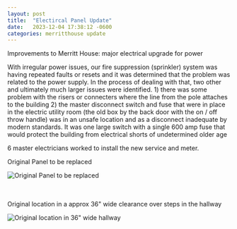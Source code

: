 ```yaml
---
layout: post
title:  "Electircal Panel Update"
date:   2023-12-04 17:38:12 -0600
categories: merritthouse update
---
```



<p> Improvements to Merritt House: major electrical upgrade for power</p>

<p> With irregular power issues, our fire suppression (sprinkler) system was having repeated faults or resets and it was determined that the problem was related to the power supply.   In the process of dealing with that, two other and ultimately much larger issues were identified.  1)  there was some problem with the risers or connecters where the line from the pole attaches to the building  2)  the master disconnect switch and fuse that were in place in the electric utility room (the old box by the back door with the on / off throw handle) was in an unsafe location and as a disconnect inadequate by modern standards.   It was one large switch with a single 600 amp fuse that would protect the building from electrical shorts of undetermined older age</p>

<P>  6 master electricians worked to install the new service and meter.</P>

<p> Original Panel to be replaced </p>

![Original Panel to be replaced](https://cvws.icloud-content.com/S/AbLIFhLs7GjvuTT6GlScTn-1ux0Y/IMG_4405.JPG?o=ArSsplcMgz076wuO0ptIVEeYuAEES04m1f0CoHuvMY-J&v=1&z=https%3A%2F%2Fp72-content.icloud.com%3A443&x=1&a=CAoghnQ4VY1J0uVmqtc6wVy3W3BtjF_dl9ITZ6E4ZGHPpfQSYxD27azu5DEY9oTA8-QxIgEAUgS1ux0YaiR32BNee2RQmZbTTXKb2lY-yq5obwT2wAoAZR627vO9nkkcRLlyJFIdXGJj9K9XtMVMtXJPR3ec-KHpvgU3bpYA8XeE-JxsiBNrQA&e=1710712947&r=ea93147a-d213-4dfd-8898-9b49002c0155-2&s=LDJuw4vfk8CqnNi_kLO_QWSWIlY)
<br>
<br>
<br>

<p> Original location in a approx 36" wide clearance over steps in the hallway </p>

![Original location in 36" wide hallway](https://cvws.icloud-content.com/S/Aaz9dtNV54sTikULGNi_e3ELJgWn/IMG_4397.JPG?o=Al_BMuEPvuqFtv5MTpolm-PTprs4IeDIF4plvbYDkRRF&v=1&z=https%3A%2F%2Fp72-content.icloud.com%3A443&x=1&a=CAogWOK33qaxrKzoL5HIrStYULdJanOmdHrpMhg7IsghAyASYxDzqdLu5DEY88Dl8-QxIgEAUgQLJgWnaiR1eYbkecK3mDfoYp2d-hVG680EDiOVcL-jKTuKztSJ1mvVr4JyJLEJTARMWfa79R2CSvGWSEYZUGHdJlnQvSm8rlEgEtKNbnr_ug&e=1710713561&r=ab8fa85a-f002-44db-8255-53e75402243d-6&s=0fEKdBOwAOYZhQ6zOcLG3GEbLjE)

<br>
